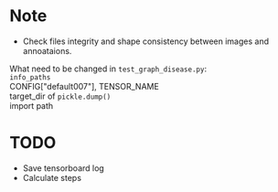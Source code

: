 # Note
* Check files integrity and shape consistency between images and annoataions.

What need to be changed in `test_graph_disease.py`:  
`info_paths`  
CONFIG["default007"], TENSOR_NAME  
target_dir of `pickle.dump()`  
import path

# TODO
* Save tensorboard log
* Calculate steps